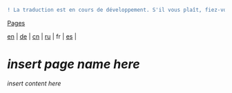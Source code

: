 ```diff
! La traduction est en cours de développement. S'il vous plaît, fiez-vous à la version originale en anglais. 
```

[Pages](https://github.com/syncloud/docs/blob/master/fr/index.md#Pages)

[en](https://github.com/syncloud/platform/wiki/Things-to-know-before-buying-a-device) | 
[de](https://github.com/syncloud/docs/blob/master/de/content/Things-to-know-before-buying-a-device.md) | 
[cn](https://github.com/syncloud/docs/blob/master/cn/content/Things-to-know-before-buying-a-device.md) | 
[ru](https://github.com/syncloud/docs/blob/master/ru/content/Things-to-know-before-buying-a-device.md) | 
fr | 
[es](https://github.com/syncloud/docs/blob/master/es/content/Things-to-know-before-buying-a-device.md) | 

# *insert page name here*

*insert content here*
